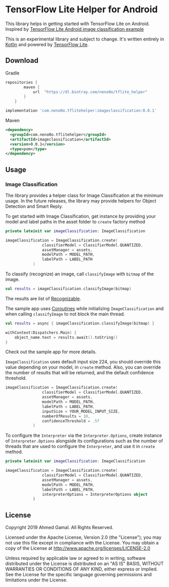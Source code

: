 # TensorFlow Lite Helper for Android

This library helps in getting started with TensorFlow Lite on Android. Inspired by [TensorFlow Lite Android image classification example](https://www.tensorflow.org/lite/models/image_classification/android)

This is an experimental library and subject to change. It's written entirely in [Kotlin](https://kotlinlang.org/) and powered by [TensorFlow Lite](https://www.tensorflow.org/lite/).

## Download
Gradle

```groovy
repositories {
        maven {
            url  "https://dl.bintray.com/neno0o/tflite_helper"
        }
    }
```

```groovy
implementation 'com.neno0o.tflitehelper:imageclassification:0.0.1'
```

Maven

```xml
<dependency>
  <groupId>com.neno0o.tflitehelper</groupId>
  <artifactId>imageclassification</artifactId>
  <version>0.0.1</version>
  <type>pom</type>
</dependency>
```

## Usage

### Image Classification
The library provides a helper class for Image Classification at the minimum usage. In the future releases, the library may provide helpers for Object Detection and Smart Reply.

To get started with Image Classification, get instance by providing your model and label paths in the asset folder to `create` factory method
```kotlin
private lateinit var imageClassification: ImageClassification

imageClassification = ImageClassification.create(
                classifierModel = ClassifierModel.QUANTIZED,
                assetManager = assets,
                modelPath = MODEL_PATH,
                labelPath = LABEL_PATH
            )
```

To classify (recognize) an image, call `classifyImage` with `bitmap` of the image.
```kotlin
val results = imageClassification.classifyImage(bitmap)
```

The results are list of [Recognizable](https://github.com/Neno0o/TensorflowLiteHelper/blob/master/imageclassification/src/main/java/com/neno0o/tflitehelper/imageclassification/Recognizable.kt).

The sample app uses [Coroutines](https://kotlinlang.org/docs/reference/coroutines-overview.html) while initializing `ImageClassification` and when calling `classifyImage` to not block the main thread. 
```kotlin
val results = async { imageClassification.classifyImage(bitmap) }

withContext(Dispatchers.Main) {
    object_name.text = results.await().toString()
}
```
Check out the sample app for more details.

`ImageClassification` uses default input size 224, you should override this value depending on your model, in `create` method. Also, you can override the number of results that will be returned, and the default confidence threshold.
```kotlin
imageClassification = ImageClassification.create(
                classifierModel = ClassifierModel.QUANTIZED,
                assetManager = assets,
                modelPath = MODEL_PATH,
                labelPath = LABEL_PATH,
                inputSize = YOUR_MODEL_INPUT_SIZE,
                numberOfResults = 10,
                confidenceThreshold = .5f
            )
``` 

To configure the `Interpreter` via the `Interpreter.Options`, create instance of `Interpreter.Options` alongside its configurations such as the number of threads that are used to configure the `Interpreter`, and use it in `create` method. 
```kotlin
private lateinit var imageClassification: ImageClassification

imageClassification = ImageClassification.create(
                classifierModel = ClassifierModel.QUANTIZED,
                assetManager = assets,
                modelPath = MODEL_PATH,
                labelPath = LABEL_PATH,
                interpreterOptions = InterpreterOptions object
            )
```

## License
Copyright 2019 Ahmed Gamal. All Rights Reserved.

Licensed under the Apache License, Version 2.0 (the "License");
you may not use this file except in compliance with the License.
You may obtain a copy of the License at
    http://www.apache.org/licenses/LICENSE-2.0
    
Unless required by applicable law or agreed to in writing, software
distributed under the License is distributed on an "AS IS" BASIS,
WITHOUT WARRANTIES OR CONDITIONS OF ANY KIND, either express or implied.
See the License for the specific language governing permissions and
limitations under the License.
